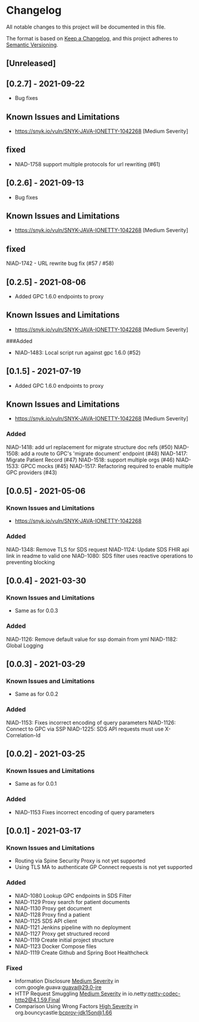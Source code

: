 # Changelog
All notable changes to this project will be documented in this file.

The format is based on [Keep a Changelog](https://keepachangelog.com/en/1.0.0/),
and this project adheres to [Semantic Versioning](https://semver.org/spec/v2.0.0.html).

## [Unreleased]

## [0.2.7] - 2021-09-22
- Bug fixes

## Known Issues and Limitations

- https://snyk.io/vuln/SNYK-JAVA-IONETTY-1042268 [Medium Severity]

## fixed

- NIAD-1758 support multiple protocols for url rewriting (#61)

## [0.2.6] - 2021-09-13
- Bug fixes

## Known Issues and Limitations

- https://snyk.io/vuln/SNYK-JAVA-IONETTY-1042268 [Medium Severity]

## fixed

NIAD-1742 - URL rewrite bug fix (#57 / #58)

## [0.2.5] - 2021-08-06
- Added GPC 1.6.0 endpoints to proxy

## Known Issues and Limitations

- https://snyk.io/vuln/SNYK-JAVA-IONETTY-1042268 [Medium Severity]

###Added

- NIAD-1483: Local script run against gpc 1.6.0 (#52)


## [0.1.5] - 2021-07-19
- Added GPC 1.6.0 endpoints to proxy

## Known Issues and Limitations

- https://snyk.io/vuln/SNYK-JAVA-IONETTY-1042268 [Medium Severity]

### Added
NIAD-1418: add url replacement for migrate structure doc refs (#50)
NIAD-1508: add a route to GPC's 'migrate document' endpoint (#48)
NIAD-1417: Migrate Patient Record (#47)
NIAD-1518: support multiple orgs (#46)
NIAD-1533: GPCC mocks (#45)
NIAD-1517: Refactoring required to enable multiple GPC providers (#43)

## [0.0.5] - 2021-05-06

### Known Issues and Limitations

- https://snyk.io/vuln/SNYK-JAVA-IONETTY-1042268

### Added

NIAD-1348: Remove TLS for SDS request
NIAD-1124: Update SDS FHIR api link in readme to valid one
NIAD-1080: SDS filter uses reactive operations to preventing blocking

## [0.0.4] - 2021-03-30

### Known Issues and Limitations

- Same as for 0.0.3

### Added

NIAD-1126: Remove default value for ssp domain from yml
NIAD-1182: Global Logging

## [0.0.3] - 2021-03-29

### Known Issues and Limitations

- Same as for 0.0.2

### Added

NIAD-1153: Fixes incorrect encoding of query parameters
NIAD-1126: Connect to GPC via SSP
NIAD-1225: SDS API requests must use X-Correlation-Id

## [0.0.2] - 2021-03-25

### Known Issues and Limitations

- Same as for 0.0.1

### Added

- NIAD-1153 Fixes incorrect encoding of query parameters

## [0.0.1] - 2021-03-17

### Known Issues and Limitations

* Routing via Spine Security Proxy is not yet supported
* Using TLS MA to authenticate GP Connect requests is not yet supported

### Added

- NIAD-1080  Lookup GPC endpoints in SDS Filter
- NIAD-1129  Proxy search for patient documents
- NIAD-1130  Proxy get document
- NIAD-1128  Proxy find a patient
- NIAD-1125  SDS API client
- NIAD-1121  Jenkins pipeline with no deployment
- NIAD-1127  Proxy get structured record
- NIAD-1119  Create initial project structure
- NIAD-1123  Docker Compose files
- NIAD-1119  Create Github and Spring Boot Healthcheck

### Fixed

* Information Disclosure [Medium Severity](https://snyk.io/vuln/SNYK-JAVA-COMGOOGLEGUAVA-1015415) in com.google.guava:guava@29.0-jre
* HTTP Request Smuggling [Medium Severity](https://snyk.io/vuln/SNYK-JAVA-IONETTY-1083991) in io.netty:netty-codec-http2@4.1.59.Final
* Comparison Using Wrong Factors [High Severity](https://snyk.io/vuln/SNYK-JAVA-ORGBOUNCYCASTLE-1052448) in org.bouncycastle:bcprov-jdk15on@1.66
